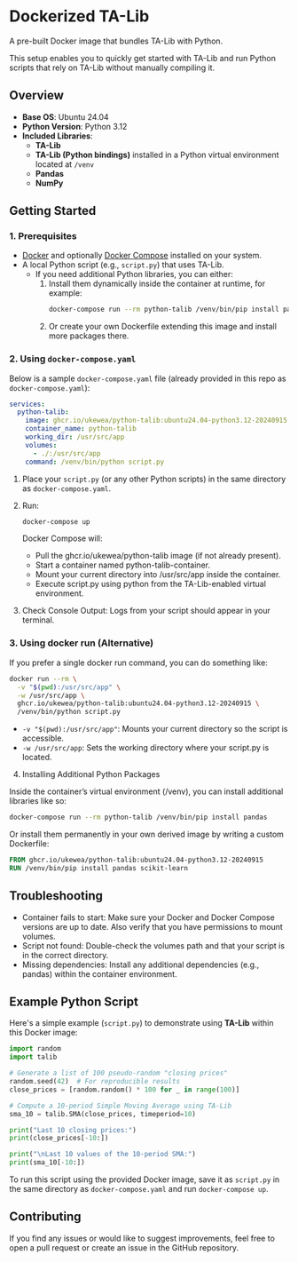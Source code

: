 # Dockerized TA-Lib

A pre-built Docker image that bundles TA-Lib with Python.

This setup enables you to quickly get started with TA-Lib and run Python scripts that rely on TA-Lib without manually compiling it.

## Overview

- **Base OS**: Ubuntu 24.04
- **Python Version**: Python 3.12
- **Included Libraries**:  
  - **TA-Lib**
  - **TA-Lib (Python bindings)** installed in a Python virtual environment located at `/venv`
  - **Pandas**
  - **NumPy**

## Getting Started

### 1. Prerequisites

- [Docker](https://docs.docker.com/get-docker/) and optionally [Docker Compose](https://docs.docker.com/compose/) installed on your system.
- A local Python script (e.g., `script.py`) that uses TA-Lib.  
  - If you need additional Python libraries, you can either:
    1. Install them dynamically inside the container at runtime, for example:
       ```bash
       docker-compose run --rm python-talib /venv/bin/pip install pandas
       ```
    2. Or create your own Dockerfile extending this image and install more packages there.

### 2. Using `docker-compose.yaml`

Below is a sample `docker-compose.yaml` file (already provided in this repo as `docker-compose.yaml`):

```yaml
services:
  python-talib:
    image: ghcr.io/ukewea/python-talib:ubuntu24.04-python3.12-20240915
    container_name: python-talib
    working_dir: /usr/src/app
    volumes:
      - ./:/usr/src/app
    command: /venv/bin/python script.py
```

1. Place your `script.py` (or any other Python scripts) in the same directory as `docker-compose.yaml`.
2. Run:
   ```bash
   docker-compose up
   ```

   Docker Compose will:
   * Pull the ghcr.io/ukewea/python-talib image (if not already present).
   * Start a container named python-talib-container.
   * Mount your current directory into /usr/src/app inside the container.
   * Execute script.py using python from the TA-Lib-enabled virtual environment.
3. Check Console Output: Logs from your script should appear in your terminal.

### 3. Using docker run (Alternative)
If you prefer a single docker run command, you can do something like:

```bash
docker run --rm \
  -v "$(pwd):/usr/src/app" \
  -w /usr/src/app \
  ghcr.io/ukewea/python-talib:ubuntu24.04-python3.12-20240915 \
  /venv/bin/python script.py
```
* `-v "$(pwd):/usr/src/app"`: Mounts your current directory so the script is accessible.
* `-w /usr/src/app`: Sets the working directory where your script.py is located.

4. Installing Additional Python Packages

Inside the container’s virtual environment (/venv), you can install additional libraries like so:

```bash
docker-compose run --rm python-talib /venv/bin/pip install pandas
```

Or install them permanently in your own derived image by writing a custom Dockerfile:

```dockerfile
FROM ghcr.io/ukewea/python-talib:ubuntu24.04-python3.12-20240915
RUN /venv/bin/pip install pandas scikit-learn
```

## Troubleshooting
* Container fails to start: Make sure your Docker and Docker Compose versions are up to date. Also verify that you have permissions to mount volumes.
* Script not found: Double-check the volumes path and that your script is in the correct directory.
* Missing dependencies: Install any additional dependencies (e.g., pandas) within the container environment.

## Example Python Script

Here's a simple example (`script.py`) to demonstrate using **TA-Lib** within this Docker image:

```python
import random
import talib

# Generate a list of 100 pseudo-random "closing prices" 
random.seed(42)  # For reproducible results
close_prices = [random.random() * 100 for _ in range(100)]

# Compute a 10-period Simple Moving Average using TA-Lib
sma_10 = talib.SMA(close_prices, timeperiod=10)

print("Last 10 closing prices:")
print(close_prices[-10:])

print("\nLast 10 values of the 10-period SMA:")
print(sma_10[-10:])
```

To run this script using the provided Docker image, save it as `script.py` in the same directory as `docker-compose.yaml` and run `docker-compose up`.

## Contributing
If you find any issues or would like to suggest improvements, feel free to open a pull request or create an issue in the GitHub repository.
